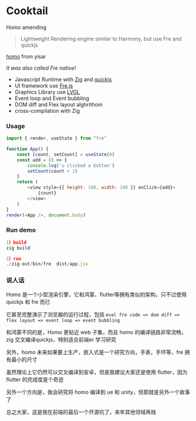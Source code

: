 # Cooktail


Homo amending
> Lightweight Rendering engine similar to Harmony, but use Fre and quickjs

[homo](https://github.com/yisar/homo) from yisar

*It was also called Fre native!*

- Javascript Runtime with [Zig](https://github.com/ziglang/zig) and [quickjs](https://github.com/bellard/quickjs)
- UI framework use [Fre.js](https://github.com/frejs/fre)
- Graphics Library use [LVGL](https://github.com/lvgl/lvgl)
- Event loop and Event bubbling
- DOM diff and Flex layout alghrithom
- cross-compilation with Zig



### Usage

```js
import { render, useState } from "fre"

function App() {
    const [count, setCount] = useState(0)
    const add = () => {
        console.log('u clicked a button')
        setCount(count + 1)
    }
    return (
        <view style={{ height: 100, width: 100 }} onClick={add}>
            {count}
        </view>
    )
}
render(<App />, document.body)
```

### Run demo

```js
1）build
zig build

2）run
./zig-out/bin/fre  dist/app.jsx

```

### 说人话

Homo 是一个小型渲染引擎，它和鸿蒙、flutter等拥有类似的架构，只不过使用 quickjs 和 fre 而已

它甚至完整演示了浏览器的运行过程，包括 `eval fre code => dom diff => flex layout => event loop => event bubbling`

和鸿蒙不同的是，Homo 更贴近 web 子集，而且 homo 的编译链路非常流畅，zig 交叉编译quickjs，特别适合前端er 学习研究

另外，homo 未来如果要上生产，嵌入式是一个研究方向，手表，手环等，fre 拥有最小的尺寸

虽然理论上它仍然可以交叉编译到安卓，但是我建议大家还是使用 flutter，因为 flutter 的完成度是个奇迹

另外一个方向是，我会研究将 homo 编译到 ue 和 unity，但那就是另外一个故事了

总之大家，这是我在前端的最后一个开源坑了，来年其他领域再贱